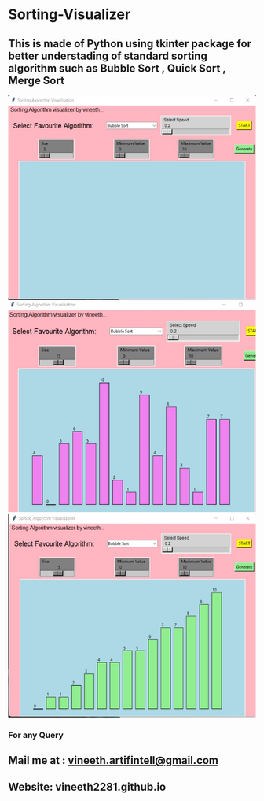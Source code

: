 # Sorting-Visualizer
## This is made of Python using tkinter package for better understading of standard sorting algorithm such as Bubble Sort , Quick Sort , Merge Sort
![a](https://github.com/vineeth2281/Sorting-Visualizer/blob/main/sort%201.jpg)
![b](https://github.com/vineeth2281/Sorting-Visualizer/blob/main/sort%202.jpg)
![c](https://github.com/vineeth2281/Sorting-Visualizer/blob/main/sort%203.jpg)

### For any Query 
##  Mail me  at : vineeth.artifintell@gmail.com 
##  Website: vineeth2281.github.io
